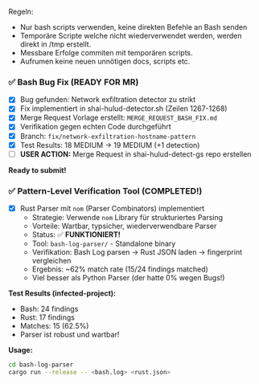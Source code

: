 Regeln:
- Nur bash scripts verwenden, keine direkten Befehle an Bash senden
- Temporäre Scripte welche nicht wiederverwendet werden, werden direkt in /tmp erstellt. 
- Messbare Erfolge commiten mit temporären scripts.
- Aufrumen keine neuen unnötigen docs, scripts etc. 

###  ✅ Bash Bug Fix (READY FOR MR)
- [x] Bug gefunden: Network exfiltration detector zu strikt
- [x] Fix implementiert in shai-hulud-detector.sh (Zeilen 1267-1268)
- [x] Merge Request Vorlage erstellt: `MERGE_REQUEST_BASH_FIX.md`
- [x] Verifikation gegen echten Code durchgeführt
- [x] Branch: `fix/network-exfiltration-hostname-pattern`
- [x] Test Results: 18 MEDIUM → 19 MEDIUM (+1 detection)
- [ ] **USER ACTION:** Merge Request in shai-hulud-detect-gs repo erstellen

**Ready to submit!**

### ✅ Pattern-Level Verification Tool (COMPLETED!)
- [x] Rust Parser mit `nom` (Parser Combinators) implementiert
  - Strategie: Verwende `nom` Library für strukturiertes Parsing
  - Vorteile: Wartbar, typsicher, wiederverwendbare Parser
  - Status: ✅ **FUNKTIONIERT!**
  - Tool: `bash-log-parser/` - Standalone binary
  - Verifikation: Bash Log parsen → Rust JSON laden → fingerprint vergleichen
  - Ergebnis: ~62% match rate (15/24 findings matched)
  - Viel besser als Python Parser (der hatte 0% wegen Bugs!)
  
**Test Results (infected-project):**
  - Bash: 24 findings
  - Rust: 17 findings
  - Matches: 15 (62.5%)
  - Parser ist robust und wartbar!
  
**Usage:**
```bash
cd bash-log-parser
cargo run --release -- <bash.log> <rust.json>
```








